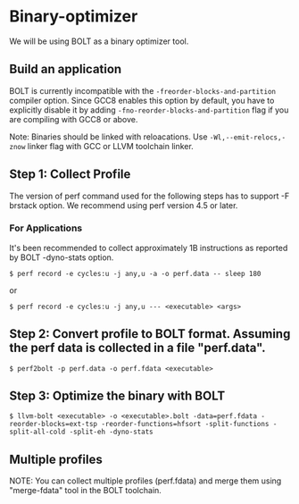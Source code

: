 # Binary-optimizer
We will be using BOLT as a binary optimizer tool.
## Build an application
BOLT is currently incompatible with the ```-freorder-blocks-and-partition``` compiler option. Since GCC8 enables this option by default, you have to explicitly disable it by adding ```-fno-reorder-blocks-and-partition``` flag if you are compiling with GCC8 or above.

Note: Binaries should be linked with reloacations. Use ```-Wl,--emit-relocs,-znow``` linker flag with GCC or LLVM toolchain linker.

## Step 1: Collect Profile
The version of perf command used for the following steps has to support -F brstack option. We recommend using perf version 4.5 or later.

### For Applications
It's been recommended to collect approximately 1B instructions as reported by BOLT -dyno-stats option.

```
$ perf record -e cycles:u -j any,u -a -o perf.data -- sleep 180
```
or 
```
$ perf record -e cycles:u -j any,u --- <executable> <args>
```

## Step 2: Convert profile to BOLT format. Assuming the perf data is collected in a file "perf.data".
```
$ perf2bolt -p perf.data -o perf.fdata <executable>
```

## Step 3: Optimize the binary with BOLT
```
$ llvm-bolt <executable> -o <executable>.bolt -data=perf.fdata -reorder-blocks=ext-tsp -reorder-functions=hfsort -split-functions -split-all-cold -split-eh -dyno-stats
```

## Multiple profiles
NOTE: You can collect multiple profiles (perf.fdata) and merge them using "merge-fdata" tool in the BOLT toolchain.






